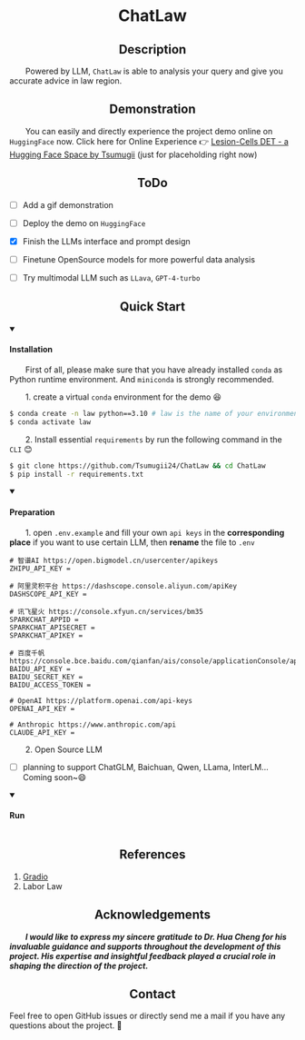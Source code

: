 <div align="center"><h1>ChatLaw</h1></div>

</div>

<div align="center"><h2>Description</h2></div>

&emsp;&emsp;Powered by LLM, `ChatLaw` is able to analysis your query and give you accurate advice in law region.

</div>

<div align="center"><h2>Demonstration</h2></div>

&emsp;&emsp;You can easily and directly experience the project demo online on `HuggingFace` now. Click here for Online Experience 👉 [Lesion-Cells DET - a Hugging Face Space by Tsumugii](https://huggingface.co/spaces/Tsumugii/lesion-cells-det) (just for placeholding right now)

</div>

<div align="center"><h2>ToDo</h2></div>

- [ ] Add a gif demonstration
- [ ] Deploy the demo on `HuggingFace`
- [x] Finish the LLMs interface and prompt design
- [ ] Finetune OpenSource models for more powerful data analysis
- [ ] Try multimodal LLM such as `LLava`, `GPT-4-turbo`





</div>

<div align="center"><h2>Quick Start</h2></div>

<details open>
    <summary><h4>Installation</h4></summary>

&emsp;&emsp;First of all, please make sure that you have already installed `conda` as Python runtime environment. And `miniconda` is strongly recommended.

&emsp;&emsp;1. create a virtual `conda` environment for the demo 😆

```bash
$ conda create -n law python==3.10 # law is the name of your environment
$ conda activate law
```

&emsp;&emsp;2. Install essential `requirements` by run the following command in the `CLI` 😊

```bash
$ git clone https://github.com/Tsumugii24/ChatLaw && cd ChatLaw
$ pip install -r requirements.txt
```

<details open>
    <summary><h4>Preparation</h4></summary>

&emsp;&emsp;1. open `.env.example` and fill your own `api keys` in the **corresponding place** if you want to use certain LLM, then **rename** the file to `.env`

```
# 智谱AI https://open.bigmodel.cn/usercenter/apikeys
ZHIPU_API_KEY = 

# 阿里灵积平台 https://dashscope.console.aliyun.com/apiKey
DASHSCOPE_API_KEY = 

# 讯飞星火 https://console.xfyun.cn/services/bm35
SPARKCHAT_APPID = 
SPARKCHAT_APISECRET = 
SPARKCHAT_APIKEY = 

# 百度千帆 https://console.bce.baidu.com/qianfan/ais/console/applicationConsole/application
BAIDU_API_KEY = 
BAIDU_SECRET_KEY = 
BAIDU_ACCESS_TOKEN = 

# OpenAI https://platform.openai.com/api-keys
OPENAI_API_KEY = 

# Anthropic https://www.anthropic.com/api
CLAUDE_API_KEY = 
```

&emsp;&emsp;2. Open Source LLM

- [ ] planning to support ChatGLM, Baichuan, Qwen, LLama, InterLM... Coming soon~😄



<details open>
    <summary><h4>Run</h4></summary>

```
```





</div>

<div align="center"><h2>References</h2></div>

1. [Gradio](https://www.gradio.app/)
2. Labor Law





</div>

<div align="center"><h2>Acknowledgements</h2></div>

&emsp;&emsp;***I would like to express my sincere gratitude to Dr. Hua Cheng for his invaluable guidance and supports throughout the development of this project. His expertise and insightful feedback played a crucial role in shaping the direction of the project.***



</div>

<div align="center"><h2>Contact</h2></div>

Feel free to open GitHub issues or directly send me a mail if you have any questions about the project. 👻

